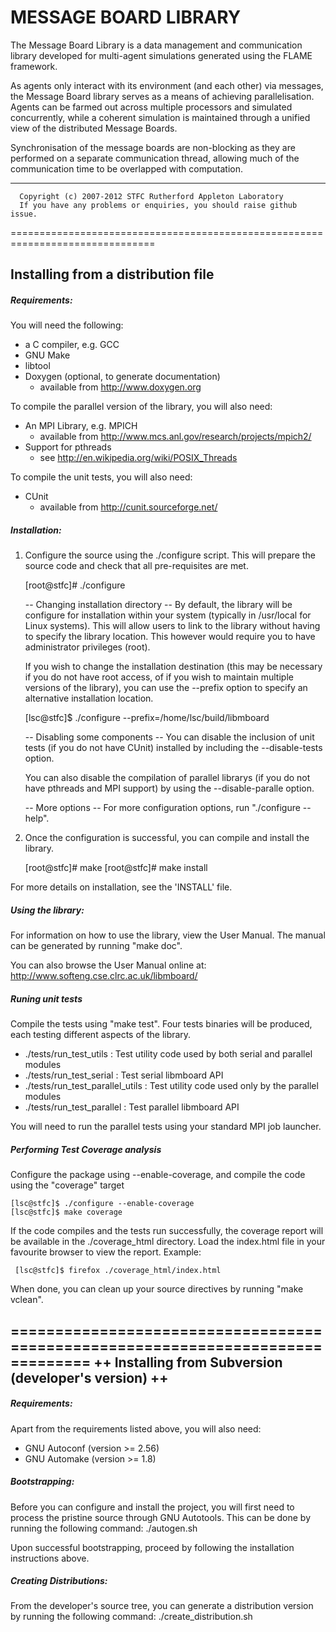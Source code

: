 # MESSAGE BOARD LIBRARY #
        
        
The Message Board Library is a data management and communication
library  developed  for  multi-agent  simulations  generated using the FLAME 
framework.

As agents only interact with its  environment (and each other) via messages,
the Message Board library  serves as a means of  achieving  parallelisation. 
Agents  can  be  farmed  out  across    multiple  processors  and  simulated 
concurrently,  while a coherent  simulation  is maintained through a unified 
view of the distributed Message Boards.

Synchronisation of the message boards are non-blocking as they are performed
on a separate communication  thread, allowing much of the communication time 
to be overlapped with computation.

-------------------------------------------------------------------------------

      Copyright (c) 2007-2012 STFC Rutherford Appleton Laboratory
      If you have any problems or enquiries, you should raise github issue.
      
===============================================================================

Installing from a distribution file
-------------------------------------------------------------------------------

##### Requirements: #####

You will need the following:
 * a C compiler, e.g. GCC 
 * GNU Make
 * libtool 
 * Doxygen (optional, to generate documentation)
   - available from http://www.doxygen.org

To compile the parallel version of the library, you will also need:
 * An MPI Library, e.g. MPICH             
   - available from http://www.mcs.anl.gov/research/projects/mpich2/
 * Support for pthreads                  
   - see http://en.wikipedia.org/wiki/POSIX_Threads

To compile the unit tests, you will also need:
 * CUnit                                    
   - available from http://cunit.sourceforge.net/


##### Installation: #####

1. Configure the source using the ./configure script. This will prepare the 
   source code and check that all pre-requisites are met.
   
   [root@stfc]# ./configure
   
   -- Changing installation directory --
   By default, the library will be configure for installation within your 
   system (typically in /usr/local for Linux systems). This will allow users
   to link to the library without having to specify the library location.
   This however would require you to have administrator privileges (root).
   
   If you wish to change the installation destination (this may be necessary
   if  you do  not  have root  access, of if you wish to  maintain  multiple
   versions of the library), you can use the --prefix option to specify an
   alternative installation location. 
   
   [lsc@stfc]$ ./configure --prefix=/home/lsc/build/libmboard
   
   -- Disabling some components --
   You can disable the inclusion of unit tests (if you do not have CUnit)
   installed by including the --disable-tests option.
   
   You can also disable the compilation of parallel librarys (if you do not
   have pthreads and MPI support) by using the --disable-paralle option.
   
   -- More options --
   For more configuration options, run "./configure --help".
   
2. Once the configuration is successful, you can compile and install the 
   library.
   
   [root@stfc]# make 
   [root@stfc]# make install
   
   
For more details on installation, see the 'INSTALL' file.


##### Using the library: #####

For information on how to use the library, view the User Manual. The manual
can be generated by running "make doc". 

You can also browse the User Manual online at:
http://www.softeng.cse.clrc.ac.uk/libmboard/


##### Runing unit tests #####

Compile the tests using "make test". Four tests binaries will be produced, 
each testing different aspects of the library.
 * ./tests/run_test_utils    : Test utility code used by both serial and 
                               parallel modules
 * ./tests/run_test_serial   : Test serial libmboard API
 * ./tests/run_test_parallel_utils  : Test utility code used only by the 
                                      parallel modules
 * ./tests/run_test_parallel : Test parallel libmboard API 
 
 You will need to run the parallel tests using your standard MPI job launcher.
 
 
 ##### Performing Test Coverage analysis #####
 
 Configure the package using --enable-coverage, and compile the code using 
 the "coverage" target
    
    [lsc@stfc]$ ./configure --enable-coverage
    [lsc@stfc]$ make coverage
    
 If the code compiles and the tests run successfully, the coverage report 
 will be available in the ./coverage_html directory. Load the index.html
 file in your favourite browser to view the report. Example:
 
     [lsc@stfc]$ firefox ./coverage_html/index.html

When done, you can clean up your source directives by running "make vclean".


===============================================================================
++ Installing from Subversion (developer's version) ++
-------------------------------------------------------------------------------

##### Requirements: #####

Apart from the requirements listed above, you will also need:
 * GNU Autoconf (version >= 2.56)
 * GNU Automake (version >= 1.8)
 
 
##### Bootstrapping: #####

Before you can configure and install the project, you will first need to 
process the pristine source through GNU Autotools. This can be done by running
the following command:
  ./autogen.sh
  
Upon successful bootstrapping, proceed by following the installation
instructions above.


##### Creating Distributions: #####

From the developer's source tree, you can generate a distribution version by
running the following command:
  ./create_distribution.sh
 
